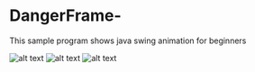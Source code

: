 # DangerFrame-

This sample program shows java swing animation for beginners

![alt text](https://github.com/Leone717/DangerFrame-/blob/master/Danger0.png)
![alt text](https://github.com/Leone717/DangerFrame-/blob/master/Danger1.png)
![alt text](https://github.com/Leone717/DangerFrame-/blob/master/Danger2.png)

